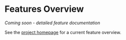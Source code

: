 # Features Overview

*Coming soon - detailed feature documentation*

See the [project homepage](/) for a current feature overview.